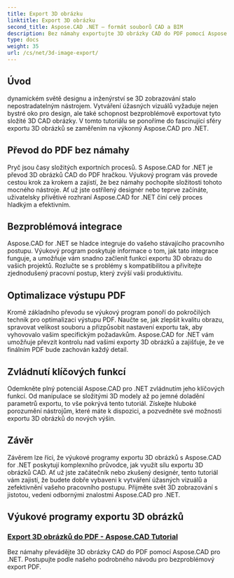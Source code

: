 ```yaml
---
title: Export 3D obrázku
linktitle: Export 3D obrázku
second_title: Aspose.CAD .NET – formát souborů CAD a BIM
description: Bez námahy exportujte 3D obrázky CAD do PDF pomocí Aspose.CAD for .NET. Postupujte podle našich výukových programů pro bezproblémový převod PDF. Naučte se efektivní techniky exportu 3D obrazu.
type: docs
weight: 35
url: /cs/net/3d-image-export/
---
```


## Úvod

dynamickém světě designu a inženýrství se 3D zobrazování stalo nepostradatelným nástrojem. Vytváření úžasných vizuálů vyžaduje nejen bystré oko pro design, ale také schopnost bezproblémově exportovat tyto složité 3D CAD obrázky. V tomto tutoriálu se ponoříme do fascinující sféry exportu 3D obrázků se zaměřením na výkonný Aspose.CAD pro .NET.

## Převod do PDF bez námahy

Pryč jsou časy složitých exportních procesů. S Aspose.CAD for .NET je převod 3D obrázků CAD do PDF hračkou. Výukový program vás provede cestou krok za krokem a zajistí, že bez námahy pochopíte složitosti tohoto mocného nástroje. Ať už jste ostřílený designér nebo teprve začínáte, uživatelsky přívětivé rozhraní Aspose.CAD for .NET činí celý proces hladkým a efektivním.

## Bezproblémová integrace

Aspose.CAD for .NET se hladce integruje do vašeho stávajícího pracovního postupu. Výukový program poskytuje informace o tom, jak tato integrace funguje, a umožňuje vám snadno začlenit funkci exportu 3D obrazu do vašich projektů. Rozlučte se s problémy s kompatibilitou a přivítejte zjednodušený pracovní postup, který zvýší vaši produktivitu.

## Optimalizace výstupu PDF

Kromě základního převodu se výukový program ponoří do pokročilých technik pro optimalizaci výstupu PDF. Naučte se, jak zlepšit kvalitu obrazu, spravovat velikost souboru a přizpůsobit nastavení exportu tak, aby vyhovovalo vašim specifickým požadavkům. Aspose.CAD for .NET vám umožňuje převzít kontrolu nad vašimi exporty 3D obrázků a zajišťuje, že ve finálním PDF bude zachován každý detail.

## Zvládnutí klíčových funkcí

Odemkněte plný potenciál Aspose.CAD pro .NET zvládnutím jeho klíčových funkcí. Od manipulace se složitými 3D modely až po jemné doladění parametrů exportu, to vše pokrývá tento tutoriál. Získejte hluboké porozumění nástrojům, které máte k dispozici, a pozvedněte své možnosti exportu 3D obrázků do nových výšin.

## Závěr

Závěrem lze říci, že výukové programy exportu 3D obrázků s Aspose.CAD for .NET poskytují komplexního průvodce, jak využít sílu exportu 3D obrázků CAD. Ať už jste začátečník nebo zkušený designér, tento tutoriál vám zajistí, že budete dobře vybaveni k vytváření úžasných vizuálů a zefektivnění vašeho pracovního postupu. Přijměte svět 3D zobrazování s jistotou, vedeni odbornými znalostmi Aspose.CAD pro .NET.
## Výukové programy exportu 3D obrázků
### [Export 3D obrázků do PDF - Aspose.CAD Tutorial](./exporting-3d-images-to-pdf/)
Bez námahy převádějte 3D obrázky CAD do PDF pomocí Aspose.CAD pro .NET. Postupujte podle našeho podrobného návodu pro bezproblémový export PDF.